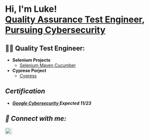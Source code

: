 <h1>Hi, I'm Luke! <br/><a href="https://github.com/barikdarluke">Quality Assurance Test Engineer</a>, <a href="https://www.linkedin.com/in/uke-barikdar/"> Pursuing Cybersecurity </a></h1>

<h2>👨‍💻 Quality Test Engineer:</h2>

- <b>Selenium Projects</b>
  - [Selenium Maven Cucumber](https://github.com/barikdarluke/CucumberBoilerplate)
- <b>Cyprese Porject</b>
  - [Cypress](https://github.com/barikdarluke/Sprial_Assignment/tree/master/Assignment1) <b><i>

<h2>Certification</h2>

- [Google Cybersecurity ](https://www.coursera.org/professional-certificates/google-cybersecurity?utm_medium=sem&utm_source=gg&utm_campaign=B2C_NAMER_google-cybersecurity_google_FTCOF_professional-certificates_country-US&campaignid=20086358053&adgroupid=151760779147&device=c&keyword=&matchtype=&network=g&devicemodel=&adposition=&creativeid=657301332651&hide_mobile_promo&gclid=CjwKCAjw7c2pBhAZEiwA88pOF8kjg5XBW81u_yqQ-56zU_cbJMviX6SHXZXgDsn8fVSlT7xiz5g41xoCf8MQAvD_BwE)  <b><i> Expected 11/23



<h2> 🤳 Connect with me:</h2>

[<img align="left" alt="Luke Barikdar | LinkedIn" width="22px" src="https://cdn.jsdelivr.net/npm/simple-icons@v3/icons/linkedin.svg" />][linkedin]



[linkedin]: https://linkedin.com/in/lukebarikdar/

<!--
**lukebarikdr/lukebarikdar** is a ✨ _special_ ✨ repository because its `README.md` (this file) appears on your GitHub profile.

Here are some ideas to get you started:

- 🔭 I’m currently working on ...
- 🌱 I’m currently learning ...
- 👯 I’m looking to collaborate on ...
- 🤔 I’m looking for help with ...
- 💬 Ask me about ...
- 📫 How to reach me: ...
- 😄 Pronouns: ...
- ⚡ Fun fact: ...
-->
